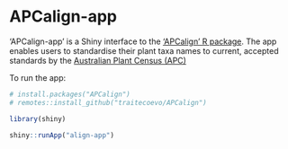
<!-- README.md is generated from README.Rmd. Please edit that file -->

# APCalign-app

<!-- badges: start -->
<!-- badges: end -->

‘APCalign-app’ is a Shiny interface to the [‘APCalign’ R
package](https://traitecoevo.github.io/APCalign/). The app enables users
to standardise their plant taxa names to current, accepted standards by
the [Australian Plant Census (APC)](Australian%20Plant%20Census%20(APC))

To run the app:

``` r
# install.packages("APCalign")
# remotes::install_github("traitecoevo/APCalign")

library(shiny)

shiny::runApp("align-app")
```
